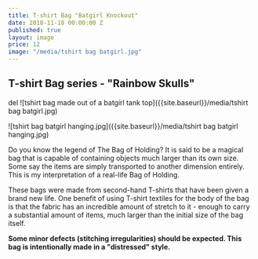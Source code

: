 ```yaml
---
title: T-shirt Bag "Batgirl Knockout"
date: 2018-11-18 00:00:00 Z
published: true
layout: image
price: 12
image: "/media/tshirt bag batgirl.jpg"
---
```


## T-shirt Bag series - "Rainbow Skulls"
del ![tshirt bag made out of a batgirl tank top]({{site.baseurl}}/media/tshirt bag batgirl.jpg)

![tshirt bag batgirl hanging.jpg]({{site.baseurl}}/media/tshirt bag batgirl hanging.jpg)

Do you know the legend of The Bag of Holding? It is said to be a magical bag that is capable of containing objects much larger than its own size. Some say the items are simply transported to another dimension entirely. This is my interpretation of a real-life Bag of Holding.

These bags were made from second-hand T-shirts that have been given a brand new life. One benefit of using T-shirt textiles for the body of the bag is that the fabric has an incredible amount of stretch to it - enough to carry a substantial amount of items, much larger than the initial size of the bag itself.


**Some minor defects (stitching irregularities) should be expected. This bag is intentionally made in a "distressed" style.**
